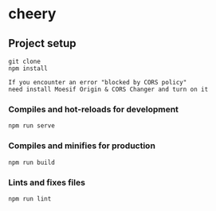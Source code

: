 # cheery

## Project setup
```
git clone
npm install

If you encounter an error "blocked by CORS policy"
need install Moesif Origin & CORS Changer and turn on it

```

### Compiles and hot-reloads for development
```
npm run serve
```

### Compiles and minifies for production
```
npm run build
```

### Lints and fixes files
```
npm run lint
```
